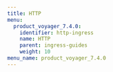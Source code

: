 ```yaml
---
title: HTTP
menu:
  product_voyager_7.4.0:
    identifier: http-ingress
    name: HTTP
    parent: ingress-guides
    weight: 10
menu_name: product_voyager_7.4.0
---
```


